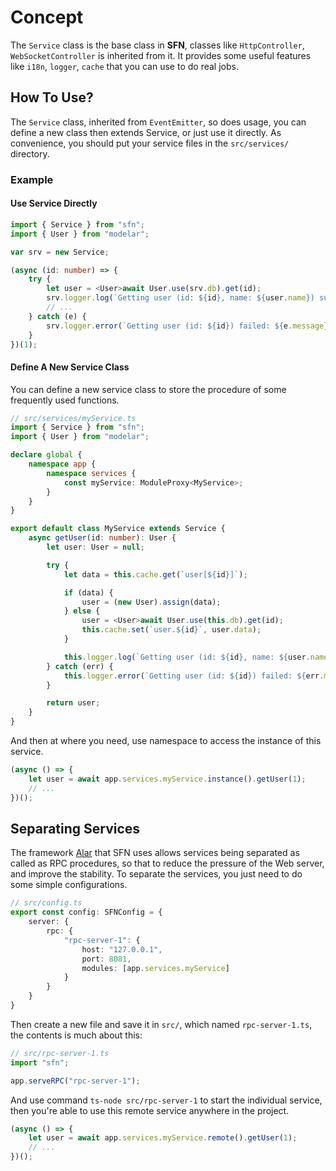 <!-- title: Service; order: 10 -->
# Concept

The `Service` class is the base class in **SFN**, classes like 
`HttpController`, `WebSocketController` is inherited from it. It provides some
useful features like `i18n`, `logger`, `cache` that you can use to do real 
jobs.

## How To Use?

The `Service` class, inherited from `EventEmitter`, so does usage, you can 
define a new class then extends Service, or just use it directly. As 
convenience, you should put your service files in the `src/services/` 
directory.

### Example

#### Use Service Directly

```typescript
import { Service } from "sfn";
import { User } from "modelar";

var srv = new Service;

(async (id: number) => {
    try {
        let user = <User>await User.use(srv.db).get(id);
        srv.logger.log(`Getting user (id: ${id}, name: ${user.name}) succeed.`);
        // ...
    } catch (e) {
        srv.logger.error(`Getting user (id: ${id}) failed: ${e.message}.`);
    }
})(1);
```

#### Define A New Service Class

You can define a new service class to store the procedure of some frequently
used functions.

```typescript
// src/services/myService.ts
import { Service } from "sfn";
import { User } from "modelar";

declare global {
    namespace app {
        namespace services {
            const myService: ModuleProxy<MyService>;
        }
    }
}

export default class MyService extends Service {
    async getUser(id: number): User {
        let user: User = null;

        try {
            let data = this.cache.get(`user[${id}]`);

            if (data) {
                user = (new User).assign(data);
            } else {
                user = <User>await User.use(this.db).get(id);
                this.cache.set(`user.${id}`, user.data);
            }

            this.logger.log(`Getting user (id: ${id}, name: ${user.name}) succeed.`);
        } catch (err) {
            this.logger.error(`Getting user (id: ${id}) failed: ${err.message}.`);
        }

        return user;
    }
}
```

And then at where you need, use namespace to access the instance of this service.

```typescript
(async () => {
    let user = await app.services.myService.instance().getUser(1);
    // ...
})();
```

## Separating Services

The framework [Alar](https://github.com/hyurl/alar) that SFN uses allows 
services being separated as called as RPC procedures, so that to reduce the 
pressure of the Web server, and improve the stability. To separate the services,
you just need to do some simple configurations.

```typescript
// src/config.ts
export const config: SFNConfig = {
    server: {
        rpc: {
            "rpc-server-1": {
                host: "127.0.0.1",
                port: 8081,
                modules: [app.services.myService]
            }
        }
    }
}
```

Then create a new file and save it in `src/`, which named `rpc-server-1.ts`, the
contents is much about this:

```typescript
// src/rpc-server-1.ts
import "sfn";

app.serveRPC("rpc-server-1");
```

And use command `ts-node src/rpc-server-1` to start the individual service, then
you're able to use this remote service anywhere in the project.

```typescript
(async () => {
    let user = await app.services.myService.remote().getUser(1);
    // ...
})();
```
